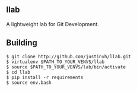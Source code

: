 llab
----

A lightweight lab for Git Development.

Building
--------

  ```shell
  $ git clone http://github.com/justinvh/llab.git
  $ virtualenv $PATH_TO_YOUR_VENVS/llab
  $ source $PATH_TO_YOUR_VENVS/lab/bin/activate
  $ cd llab
  $ pip install -r requirements
  $ source env.bash
  ```

